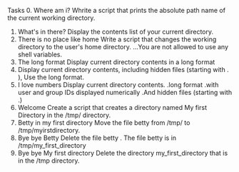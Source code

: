 Tasks
0. Where am i?
Whrite a script that prints the absolute path name of the current working directory.
1. What's in there?
Display the contents list of your current directory.
2. There is no place like home
Write a script that changes the working directory to the user's home directory.
...You are not allowed to use any shell variables.
3. The long format
Display current directory contents in a long format
4. Display current directory contents, including hidden files (starting with . ), Use the long format.
5. I love numbers
Display current directory contents.
.long format
.with user and group IDs displayed numerically
.And hidden files (starting with .)
6. Welcome
Create a script that creates a directory named My first Directory in the /tmp/ directory.
7. Betty in my first directory
Move the file betty from /tmp/ to /tmp/myirstdirectory.
8. Bye bye Betty
Delete the file betty
. The file betty is in /tmp/my_first_directory
9. Bye bye My first directory
Delete the directory my_first_directory that is in the /tmp directory.
